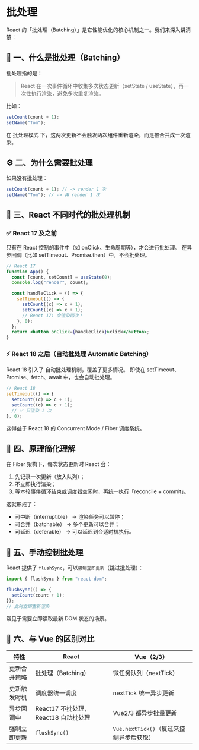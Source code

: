 # 批处理

React 的「批处理（Batching）」是它性能优化的核心机制之一。我们来深入讲清楚：

## 🚀 一、什么是批处理（Batching）

批处理指的是：

> React 在一次事件循环中收集多次状态更新（setState / useState），再一次性执行渲染，避免多次重复渲染。

比如：

```jsx
setCount(count + 1);
setName("Tom");
```

在 批处理模式 下，这两次更新不会触发两次组件重新渲染，而是被合并成一次渲染。

## ⚙️ 二、为什么需要批处理

如果没有批处理：

```jsx
setCount(count + 1); // -> render 1 次
setName("Tom"); // -> 再 render 1 次
```

## 🧩 三、React 不同时代的批处理机制

### ✅ React 17 及之前

只有在 React 控制的事件中（如 onClick、生命周期等），才会进行批处理。
在异步回调（比如 setTimeout、Promise.then）中，不会批处理。

```jsx
// React 17
function App() {
  const [count, setCount] = useState(0);
  console.log("render", count);

  const handleClick = () => {
    setTimeout(() => {
      setCount((c) => c + 1);
      setCount((c) => c + 1);
      // React 17: 会渲染两次！
    }, 0);
  };
  return <button onClick={handleClick}>click</button>;
}
```

### ⚡ React 18 之后（自动批处理 Automatic Batching）

React 18 引入了 自动批处理机制，覆盖了更多情况。
即使在 setTimeout、Promise、fetch、await 中，也会自动批处理。

```jsx
// React 18
setTimeout(() => {
  setCount((c) => c + 1);
  setCount((c) => c + 1);
  // ✅ 只渲染 1 次
}, 0);
```

这得益于 React 18 的 Concurrent Mode / Fiber 调度系统。

## 🧠 四、原理简化理解

在 Fiber 架构下，每次状态更新时 React 会：

1. 先记录一次更新（放入队列）；
2. 不立即执行渲染；
3. 等本轮事件循环结束或调度器空闲时，再统一执行「reconcile + commit」。

这就形成了：

- 可中断（interruptible） → 渲染任务可以暂停；
- 可合并（batchable） → 多个更新可以合并；
- 可延迟（deferable） → 可以延迟到合适时机执行。

## 🧩 五、手动控制批处理

React 提供了 `flushSync`，可以`强制立即更新`（跳过批处理）：

```jsx
import { flushSync } from "react-dom";

flushSync(() => {
  setCount(count + 1);
});
// 此时立即重新渲染
```

常见于需要立即读取最新 DOM 状态的场景。

## 🧮 六、与 Vue 的区别对比

| 特性         | React                                | Vue（2/3）                               |
| ------------ | ------------------------------------ | ---------------------------------------- |
| 更新合并策略 | 批处理（Batching）                   | 微任务队列（nextTick）                   |
| 更新触发时机 | 调度器统一调度                       | nextTick 统一异步更新                    |
| 异步回调中   | React17 不批处理，React18 自动批处理 | Vue2/3 都异步批量更新                    |
| 强制立即更新 | `flushSync()`                        | `Vue.nextTick()`（反过来控制异步后获取） |
